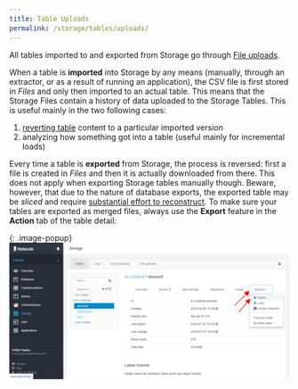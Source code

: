 ```yaml
---
title: Table Uploads
permalink: /storage/tables/uploads/
---
```


All tables imported to and exported from Storage go through [File uploads](/storage/file-uploads/).

When a table is **imported** into Storage by any means (manually, through an extractor, or as a result of running an application),
the CSV file is first stored in *Files* and only then imported to an actual table. This means that the Storage Files contain a 
history of data uploaded to the Storage Tables. This is useful mainly in the two following cases:

1. [reverting table](/storage/tables/#events) content to a particular imported version
2. analyzing how something got into a table (useful mainly for incremental loads)

Every time a table is **exported** from Storage, the process is reversed: first a file is
created in *Files* and then it is actually downloaded from there. This does not apply when exporting
Storage tables manually though.
Beware, however, that due to the nature of database exports, the exported table may be *sliced* and require
[substantial effort to reconstruct](http://developers.keboola.com/integrate/storage/api/import-export/#working-with-sliced-files).
To make sure your tables are exported as merged files, always use the **Export** feature in 
the **Action** tab of the table detail:

{: .image-popup}
![Screenshot - Export table](/storage/tables/table-export.png)
